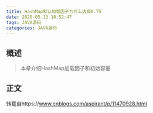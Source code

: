 ```yaml
---
title: HashMap默认加载因子为什么选择0.75
date: 2020-05-13 10:52:47
tags: JAVA源码
categories: JAVA源码
---
```


## 概述

> 本章介绍HashMap加载因子和初始容量

<!--more-->

## 正文

转载自https://www.cnblogs.com/aspirant/p/11470928.html
